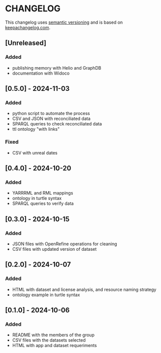 # CHANGELOG

This changelog uses [semantic versioning](https://semver.org) and is based on [keepachangelog.com](https://keepachangelog.com).

## [Unreleased]
### Added
- publishing memory with Helio and GraphDB
- documentation with Widoco

## [0.5.0] - 2024-11-03
### Added
- python script to automate the process
- CSV and JSON with reconciliated data
- SPARQL queries to check reconciliated data
- ttl ontology "with links"

### Fixed
- CSV with unreal dates

## [0.4.0] - 2024-10-20
### Added
- YARRRML and RML mappings
- ontology in turtle syntax
- SPARQL queries to verify data

## [0.3.0] - 2024-10-15
### Added
- JSON files with OpenRefine operations for cleaning
- CSV files with updated version of dataset

## [0.2.0] - 2024-10-07
### Added
- HTML with dataset and license analysis, and resource naming strategy
- ontology example in turtle syntax

## [0.1.0] - 2024-10-06

### Added
- README with the members of the group
- CSV files with the datasets selected
- HTML with app and dataset requeriments

